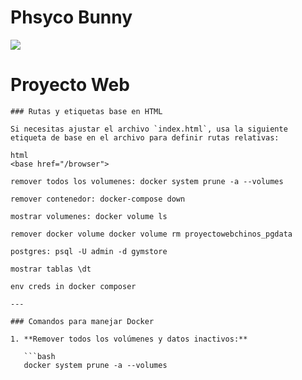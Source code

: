 # Phsyco Bunny

![](https://media1.tenor.com/m/dglU4dQtm-QAAAAC/anime-guitar.gif)

# Proyecto Web
```
### Rutas y etiquetas base en HTML

Si necesitas ajustar el archivo `index.html`, usa la siguiente etiqueta de base en el archivo para definir rutas relativas:

html
<base href="/browser">

remover todos los volumenes: docker system prune -a --volumes

remover contenedor: docker-compose down

mostrar volumenes: docker volume ls

remover docker volume docker volume rm proyectowebchinos_pgdata

postgres: psql -U admin -d gymstore

mostrar tablas \dt

env creds in docker composer

---

### Comandos para manejar Docker

1. **Remover todos los volúmenes y datos inactivos:**

   ```bash
   docker system prune -a --volumes
